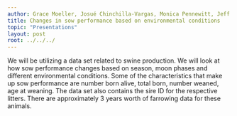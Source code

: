 ```yaml
---
author: Grace Moeller, Josué Chinchilla-Vargas, Monica Pennewitt, Jeff Barizon
title: Changes in sow performance based on environmental conditions
topic: "Presentations"
layout: post
root: ../../../
---
```


We will be utilizing a data set related to swine production. We will look at how sow performance changes based on season, moon phases and different environmental conditions. Some of the characteristics that make up sow performance are number born alive, total born, number weaned, age at weaning. The data set also contains the sire ID for the respective litters. There are approximately 3 years worth of farrowing data for these animals. 
